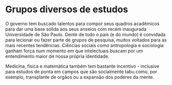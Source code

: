 # Grupos diversos de estudos

O governo tem buscado talentos para compor seus quadros acadêmicos para dar uma base sólida aos seus anseios com recém inaugurada Universidade de São Paulo. Gente de todo o país (e do mundo) é convidada para lecionar ou fazer parte de grupos de pesquisa, muitos voltados para as mais recentes tendências. Ciências sociais como antropologia e sociologia ganham força num momento em que intelectuais buscam por um entendimento maior de nossa própria identidade. 

Medicina, física e matemática também tem bastante incentivo - inclusive para estudos de ponta em campos que são socialmente tabu como, por exemplo, transplante de orgãos ou a expansão dos poderes da mente.